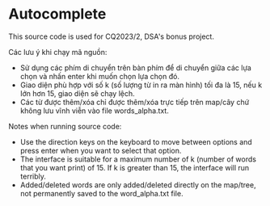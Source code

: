# Autocomplete
This source code is used for CQ2023/2, DSA's bonus project.

Các lưu ý khi chạy mã nguồn:
- Sử dụng các phím di chuyển trên bàn phím để di chuyển giữa các lựa chọn và nhấn enter khi muốn chọn lựa chọn đó.
- Giao diện phù hợp với số k (số lượng từ in ra màn hình) tối đa là 15, nếu k lớn hơn 15, giao diện sẽ chạy lệch.
- Các từ được thêm/xóa chỉ được thêm/xóa trực tiếp trên map/cây chứ không lưu vĩnh viễn vào file words_alpha.txt.

Notes when running source code:
- Use the direction keys on the keyboard to move between options and press enter when you want to select that option.
- The interface is suitable for a maximum number of k (number of words that you want print) of 15. If k is greater than 15, the interface will run terribly.
- Added/deleted words are only added/deleted directly on the map/tree, not permanently saved to the word_alpha.txt file.
